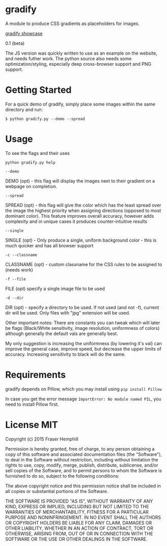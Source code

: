 # gradify
A module to produce CSS gradients as placeholders for images.

[gradify showcase](http://gradifycss.com "gradify")

0.1 (beta)

The JS version was quickly written to use as an example on the website, and needs futher work.
The python source also needs some optimization/styling, especially deep cross-browser support and PNG support.

# Getting Started

For a quick demo of gradify, simply place some images within the same directory and run:

`$ python gradify.py --demo --spread`

# Usage

To see the flags and their uses

`python gradify.py help`

`--demo`

DEMO (opt) - this flag will display the images next to their gradient on a webpage on completion.

`--spread`

SPREAD (opt) - this flag will give the color which has the least spread over the image the highest priority when assigning directions (opposed to most dominant color). This feature improves overall accuracy, however adds complexity and in unique cases it produces counter-intuitive results

`--single`

SINGLE (opt) - Only produce a single, uniform background color - this is much quicker and has all browser support

`-c --classname`

CLASSNAME (opt) - custom classname for the CSS rules to be assigned to (needs work)

`-f --file`

FILE (opt) specify a single image file to be used

`-d --dir`

DIR (opt) - specify a directory to be used. If not used (and not -f), current dir will be used. Only files with "jpg" extension will be used.

Other important notes:
There are constants you can tweak which will later be flags (Black/White sensitivity, image resolution, uniformness of colors) although generally the default vals are generally best.

My only suggestion is increasing the uniformness (by lowering it's val) can improve the general case, improve speed, but decrease the upper limits of accuracy. Increasing sensitivity to black will do the same.


# Requirements

gradify depends on Pillow, which you may install using
`pip install Pillow`

In case you get the error message `ImportError: No module named PIL`, you need to install Pillow first.


# License MIT

Copyright (c) 2015 Fraser Hemphill

Permission is hereby granted, free of charge, to any person obtaining a copy of this software and associated documentation files (the "Software"), to deal in the Software without restriction, including without limitation the rights to use, copy, modify, merge, publish, distribute, sublicense, and/or sell copies of the Software, and to permit persons to whom the Software is furnished to do so, subject to the following conditions:

The above copyright notice and this permission notice shall be included in all copies or substantial portions of the Software.

THE SOFTWARE IS PROVIDED "AS IS", WITHOUT WARRANTY OF ANY KIND, EXPRESS OR IMPLIED, INCLUDING BUT NOT LIMITED TO THE WARRANTIES OF MERCHANTABILITY, FITNESS FOR A PARTICULAR PURPOSE AND NONINFRINGEMENT. IN NO EVENT SHALL THE AUTHORS OR COPYRIGHT HOLDERS BE LIABLE FOR ANY CLAIM, DAMAGES OR OTHER LIABILITY, WHETHER IN AN ACTION OF CONTRACT, TORT OR OTHERWISE, ARISING FROM, OUT OF OR IN CONNECTION WITH THE SOFTWARE OR THE USE OR OTHER DEALINGS IN THE SOFTWARE.
